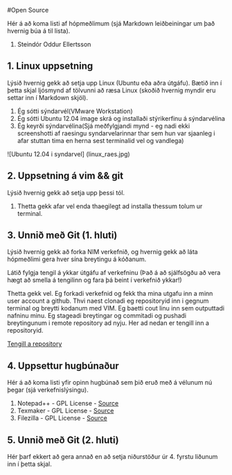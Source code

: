 #Open Source

Hér á að koma listi af hópmeðlimum (sjá Markdown leiðbeiningar um það hvernig búa á til lista).

1. Steindór Oddur Ellertsson

## 1. Linux uppsetning

Lýsið hvernig gekk að setja upp Linux (Ubuntu eða aðra útgáfu). Bætið inn í þetta skjal ljósmynd af tölvunni að ræsa Linux (skoðið hvernig myndir eru settar inn í Markdown skjöl).

1. Ég sótti sýndarvél(VMware Workstation)
2. Ég sótti Ubuntu 12.04 image skrá og installaði stýrikerfinu á sýndarvélina
3. Ég keyrði sýndarvélina(Sjá meðfylgjandi mynd - eg nadi ekki screenshotti af raesingu syndarvelarinnar thar sem hun var sjaanleg
    i afar stuttan tima en herna sest terminalid vel og vandlega)

![Ubuntu 12.04 i syndarvel] (linux_raes.jpg)


## 2. Uppsetning á vim && git

Lýsið hvernig gekk að setja upp þessi tól.

1. Thetta gekk afar vel enda thaegilegt ad installa thessum tolum ur terminal.

## 3. Unnið með Git (1. hluti)

Lýsið hvernig gekk að forka NIM verkefnið, og hvernig gekk að láta hópmeðlimi gera hver sína breytingu á kóðanum.

Látið fylgja tengil á ykkar útgáfu af verkefninu (Það á að sjálfsögðu að vera hægt að smella á tengilinn og fara þá beint í verkefnið ykkar!)

Thetta gekk vel. Eg forkadi verkefnid og fekk tha mina utgafu inn a minn user account a github. Thvi naest clonadi eg 
repositoryid inn i gegnum terminal og breytti kodanum med VIM. Eg baetti cout linu inn sem outputtadi nafninu minu. 
Eg stageadi breytingar og commitadi og pushadi breytingunum i remote repository ad nyju. Her ad nedan er tengill inn 
a repositoryid.

[Tengill a repository](https://www.github.com/steindor/INTOPrufa)

## 4. Uppsettur hugbúnaður

Hér á að koma listi yfir opinn hugbúnað sem þið eruð með á vélunum nú þegar (sjá verkefnislýsingu).

1. Notepad++ - GPL License - [Source](http://notepad-plus-plus.org/download/v6.5.html)
2. Texmaker - GPL License - [Source](http://www.xm1math.net/texmaker/download.html#source)
3. Filezilla - GPL License - [Source](http://svn.filezilla-project.org/filezilla/FileZilla3/)

## 5. Unnið með Git (2. hluti)

Hér þarf ekkert að gera annað en að setja niðurstöður úr 4. fyrstu liðunum inn í þetta skjal.
